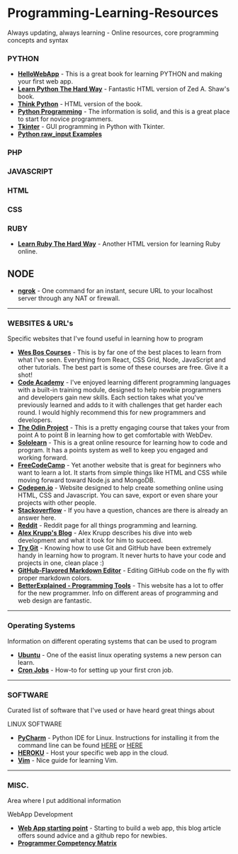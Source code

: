 # Programming-Learning-Resources
Always updating, always learning - Online resources, core programming concepts and syntax

### PYTHON

* [**HelloWebApp**](https://hellowebapp.com/) - This is a great book for learning PYTHON and making your first web app.
* [**Learn Python The Hard Way**](http://learnpythonthehardway.org/book/) - Fantastic HTML version of Zed A. Shaw's book.
* [**Think Python**](http://www.greenteapress.com/thinkpython/html/index.html) - HTML version of the book.
* [**Python Programming**](http://pythonprogramming.net/) - The information is solid, and this is a great place to start for novice programmers.
* [**Tkinter**](http://zetcode.com/gui/tkinter/) - GUI programming in Python with Tkinter.
* [**Python raw_input Examples**](http://www.cyberciti.biz/faq/python-raw_input-examples/)

### PHP

### JAVASCRIPT

### HTML

### CSS

### RUBY

* [**Learn Ruby The Hard Way**](http://learnrubythehardway.org/book/) - Another HTML version for learning Ruby online.

## NODE

* [**ngrok**](https://ngrok.com/) - One command for an instant, secure URL to your localhost server through any NAT or firewall. 

***

### WEBSITES & URL's
Specific websites that I've found useful in learning how to program

* [**Wes Bos Courses**](https://wesbos.com/) - This is by far one of the best places to learn from what I've seen. Everything from React, CSS Grid, Node, JavaScript and other tutorials. The best part is some of these courses are free. Give it a shot!
* [**Code Academy**](http://www.codecademy.com/learn) - I've enjoyed learning different programming languages with a built-in training module, designed to help newbie programmers and developers gain new skills. Each section takes what you've previously learned and adds to it with challenges that get harder each round. I would highly recommend this for new programmers and developers.
* [**The Odin Project**](http://www.theodinproject.com/home) - This is a pretty engaging course that takes your from point A to point B in learning how to get comfortable with WebDev.
* [**Sololearn**](http://www.sololearn.com/) - This is a great online resource for learning how to code and program. It has a points system as well to keep you engaged and working forward.
* [**FreeCodeCamp**](http://www.freecodecamp.com/map) - Yet another website that is great for beginners who want to learn a lot. It starts from simple things like HTML and CSS while moving forward toward Node.js and MongoDB.
* [**Codepen.io**](http://codepen.io/) - Website designed to help create something online using HTML, CSS and Javascript. You can save, export or even share your projects with other people.
* [**Stackoverflow**](http://stackoverflow.com/) - If you have a question, chances are there is already an answer here.
* [**Reddit**](http://www.reddit.com/r/learnprogramming/) - Reddit page for all things programming and learning.
* [**Alex Krupp's Blog**](http://alexkrupp.typepad.com/sensemaking/2013/11/2012-my-year-of-code.html) - Alex Krupp describes his dive into web development and what it took for him to succeed.
* [**Try Git**](https://try.github.io/) - Knowing how to use Git and GitHub have been extremely handy in learning how to program. It never hurts to have your code and projects in one, clean place :)
* [**GitHub-Flavored Markdown Editor**](http://jbt.github.io/markdown-editor/) - Editing GitHub code on the fly with proper markdown colors.
* [**BetterExplained - Programming Tools**](http://betterexplained.com/cheatsheet/#programming-tools) - This website has a lot to offer for the new programmer. Info on different areas of programming and web design are fantastic.

***

### Operating Systems
Information on different operating systems that can be used to program

* [**Ubuntu**](http://www.ubuntu.com/) - One of the easist linux operating systems a new person can learn. 
* [**Cron Jobs**](https://help.ubuntu.com/community/CronHowto) - How-to for setting up your first cron job.

***

### SOFTWARE
Curated list of software that I've used or have heard great things about

LINUX SOFTWARE
* [**PyCharm**](https://www.jetbrains.com/pycharm/download/) - Python IDE for Linux. Instructions for installing it from the command line can be found [HERE](http://exponential.io/blog/2015/02/10/install-pycharm-on-ubuntu-linux/) or [HERE](https://confluence.jetbrains.com/display/PYH/Installing+PyCharm+on+Linux+according+to+FHS)
* [**HEROKU**](https://www.heroku.com/) - Host your specific web app in the cloud.
* [**Vim**](https://scotch.io/tutorials/getting-started-with-vim-an-interactive-guide) - Nice guide for learning Vim.

***

### MISC.
Area where I put additional information

WebApp Development
* [**Web App starting point**](https://blog.cesarandreu.com/posts/a_reasonable_starting_point_for_building_a_web_app) - Starting to build a web app, this blog article offers sound advice and a github repo for newbies.
* [**Programmer Competency Matrix**](http://www.starling-software.com/employment/programmer-competency-matrix.html)
